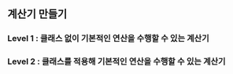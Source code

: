 <h2> 계산기 만들기 </h2>
<h3>Level 1 : 클래스 없이 기본적인 연산을 수행할 수 있는 계산기 </h3>
<h3>Level 2 : 클래스를 적용해 기본적인 연산을 수행할 수 있는 계산기</h3>